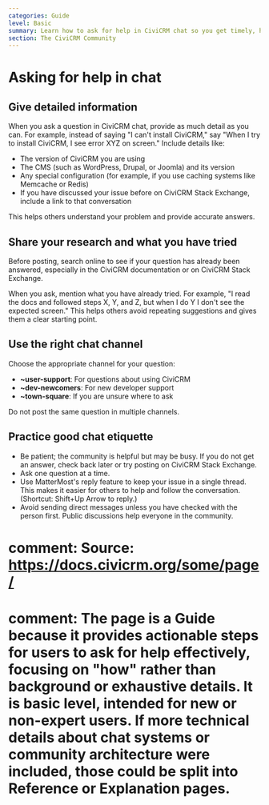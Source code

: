 ```yaml
---
categories: Guide
level: Basic
summary: Learn how to ask for help in CiviCRM chat so you get timely, helpful answers from the community.
section: The CiviCRM Community
---
```


# Asking for help in chat

## Give detailed information

When you ask a question in CiviCRM chat, provide as much detail as you can. For example, instead of saying "I can't install CiviCRM," say "When I try to install CiviCRM, I see error XYZ on screen." Include details like:

- The version of CiviCRM you are using
- The CMS (such as WordPress, Drupal, or Joomla) and its version
- Any special configuration (for example, if you use caching systems like Memcache or Redis)
- If you have discussed your issue before on CiviCRM Stack Exchange, include a link to that conversation

This helps others understand your problem and provide accurate answers.

## Share your research and what you have tried

Before posting, search online to see if your question has already been answered, especially in the CiviCRM documentation or on CiviCRM Stack Exchange.

When you ask, mention what you have already tried. For example, "I read the docs and followed steps X, Y, and Z, but when I do Y I don't see the expected screen." This helps others avoid repeating suggestions and gives them a clear starting point.

## Use the right chat channel

Choose the appropriate channel for your question:

- **~user-support**: For questions about using CiviCRM
- **~dev-newcomers**: For new developer support
- **~town-square**: If you are unsure where to ask

Do not post the same question in multiple channels.

## Practice good chat etiquette

- Be patient; the community is helpful but may be busy. If you do not get an answer, check back later or try posting on CiviCRM Stack Exchange.
- Ask one question at a time.
- Use MatterMost's reply feature to keep your issue in a single thread. This makes it easier for others to help and follow the conversation. (Shortcut: Shift+Up Arrow to reply.)
- Avoid sending direct messages unless you have checked with the person first. Public discussions help everyone in the community.

# comment: Source: https://docs.civicrm.org/some/page/
# comment: The page is a Guide because it provides actionable steps for users to ask for help effectively, focusing on "how" rather than background or exhaustive details. It is basic level, intended for new or non-expert users. If more technical details about chat systems or community architecture were included, those could be split into Reference or Explanation pages.